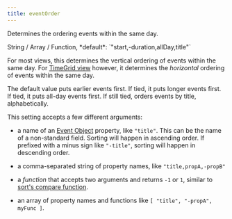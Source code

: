 ```yaml
---
title: eventOrder
---
```


Determines the ordering events within the same day.

<div class='spec' markdown='1'>
String / Array / Function, *default*: `"start,-duration,allDay,title"`
</div>

For most views, this determines the vertical ordering of events within the same day. For [TimeGrid view](timegrid-view) however, it determines the *horizontal* ordering of events within the same day.

The default value puts earlier events first. If tied, it puts longer events first. If tied, it puts all-day events first. If still tied, orders events by title, alphabetically.

This setting accepts a few different arguments:

- a name of an [Event Object](event-object) property, like `"title"`.
  This can be the name of a non-standard field.
  Sorting will happen in ascending order.
  If prefixed with a minus sign like `"-title"`, sorting will happen in descending order.

- a comma-separated string of property names, like `"title,propA,-propB"`

- a *function* that accepts two arguments and returns `-1` or `1`, similar to
  [sort's compare function](https://developer.mozilla.org/en-US/docs/Web/JavaScript/Reference/Global_Objects/Array/sort).

- an array of property names and functions
  like `[ "title", "-propA", myFunc ]`.
